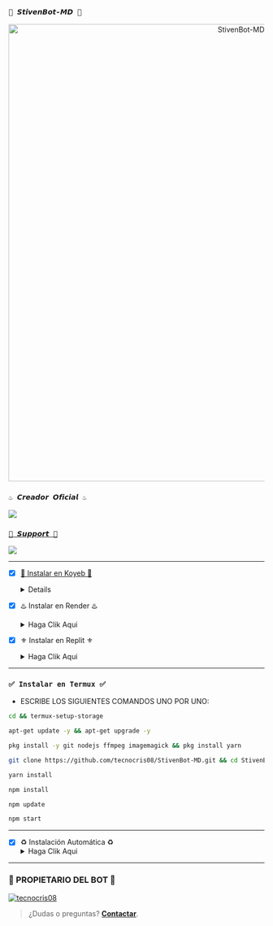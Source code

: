 ### `🌌 𝙎𝙩𝙞𝙫𝙚𝙣𝘽𝙤𝙩-𝙈𝘿 🌌` 
<p align="center">
<img src="https://i.postimg.cc/RFMgMHV9/b554f657cecdb9add03af656908d9fab.jpg" alt="StivenBot-MD" width="900"/>
</p>

### `♨️ 𝘾𝙧𝙚𝙖𝙙𝙤𝙧 𝙊𝙛𝙞𝙘𝙞𝙖𝙡 ♨️`
<a href="https://api.whatsapp.com/send/?phone=573148624888&text=/estado&type=phone_number&app_absent=0" target="blank"><img src="https://img.shields.io/badge/𝘾𝙧𝙚𝙖𝙙𝙤𝙧-25D366?style=for-the-badge&logo=whatsapp&logoColor=white" />


### `🥏 𝙎𝙪𝙥𝙥𝙤𝙧𝙩 🥏`
<a href="https://api.whatsapp.com/send/?phone=573148624888&text=/estado&type=phone_number&app_absent=0" target="blank"><img src="https://img.shields.io/badge/𝙎𝙤𝙥𝙤𝙧𝙩𝙚_𝘽𝙤𝙩𝙨-25D366?style=for-the-badge&logo=whatsapp&logoColor=white" />

-----
- [x] 🍁 Instalar en Koyeb 🍁 <details><summary>Haga Clik Aqui</summary><[![Koyeb Bot](https://www.koyeb.com/static/images/deploy/button.svg)](https://app.koyeb.com/deploy?type=git&repository=https://github.com/tecnocris08/StivenBot-MD&branch=master&name=StivenBot-MD)></details>


- [x] ♨️ Instalar en Render ♨️ <details><summary>Haga Clik Aqui</summary><[![Deploy to Render](https://render.com/images/deploy-to-render-button.svg)](https://dashboard.render.com/blueprint/new?repo=https%3A%2F%2Fgithub.com%2tecnocris08%2FStivenBot-MD)></details>


- [x] ⚜️ Instalar en Replit ⚜️ <details><summary>Haga Clik Aqui</summary><[![Run Repl.it](https://repl.it/badge/github/tecnocris08/StivenBot-MD)](https://replit/github/tecnocris08/StivenBot-MD)></details>
-----
### `✅ Instalar en Termux ✅` 
- ESCRIBE LOS SIGUIENTES COMANDOS UNO POR UNO:
```bash
cd && termux-setup-storage
```

```bash
apt-get update -y && apt-get upgrade -y
```

```bash
pkg install -y git nodejs ffmpeg imagemagick && pkg install yarn 
```

```bash
git clone https://github.com/tecnocris08/StivenBot-MD.git && cd StivenBot-MD
```

```bash
yarn install
```

```bash
npm install
```

```bash
npm update
```

```bash
npm start
```
-----
- [x] ♻️ Instalación Automática ♻️ <details><summary>Haga Clik Aqui</summary><[🍀 G-BOT-WA 🍀](https://wa.link/j2srq5)></details>
-----

### 👑 PROPIETARIO DEL BOT 👑 
[![tecnocris08](https://github.com/tecnocris08.png?size=300)](https://github.com/tecnocris08) 
> ¿Dudas o preguntas? **[Contactar](https://wa.me/573148624888)**.
>
